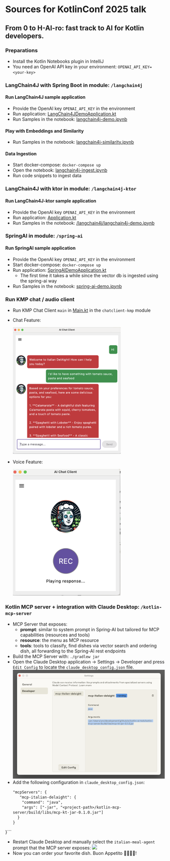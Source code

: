 # Sources for KotlinConf 2025 talk 
## From 0 to H-AI-ro: fast track to AI for Kotlin developers.

### Preparations
- Install the Kotlin Notebooks plugin in IntelliJ
- You need an OpenAI API key in your environment: ```OPENAI_API_KEY=<your-key>```

### LangChain4J with Spring Boot in module: `/langchain4j`

#### Run LangChain4J sample application
- Provide the OpenAI key `OPENAI_API_KEY` in the environment
- Run application: [LangChain4JDemoApplication.kt](langchain4j/src/main/kotlin/dev/example/LangChain4JDemoApplication.kt)
- Run Samples in the notebook: [langchain4j-demo.ipynb](langchain4j/langchain4j-demo.ipynb)


#### Play with Embeddings and Similarity
- Run Samples in the notebook: [langchain4j-similarity.ipynb](langchain4j/langchain4j-similarity.ipynb)


#### Data Ingestion
- Start docker-compose: `docker-compose up`
- Open the notebook: [langchain4j-ingest.ipynb](langchain4j/langchain4j-ingest.ipynb)
- Run code snippets to ingest data


### LangChain4J with ktor in module: `/langchain4j-ktor`

#### Run LangChain4J-ktor sample application
- Provide the OpenAI key `OPENAI_API_KEY` in the environment
- Run application: [Application.kt](langchain4j/src/main/kotlin/dev/example/LangChain4JDemoApplication.kt)
- Run Samples in the notebook: [/langchain4j/langchain4j-demo.ipynb](langchain4j/langchain4j-demo.ipynb)


### SpringAI in module: `/spring-ai`

#### Run SpringAI sample application
- Provide the OpenAI key `OPENAI_API_KEY` in the environment
- Start docker-compose: `docker-compose up`
- Run application: [SpringAIDemoApplication.kt](spring-ai/src/main/kotlin/dev/example/SpringAIDemoApplication.kt)
  - The first time it takes a while since the vector db is ingested using the spring-ai way
- Run Samples in the notebook: [spring-ai-demo.ipynb](spring-ai/spring-ai-demo.ipynb)


### Run KMP chat / audio client
- Run KMP Chat Client `main` in  [Main.kt](spring-ai/src/test/kotlin/dev/example/ChatClient.kt) in the `chatclient-kmp` module
- Chat Feature: 
  
  <img src="kmp-app-chat.png" height="400">

- Voice Feature:

  <img src="kmp-app-voice.png" height="400">


### Kotlin MCP server + integration with Claude Desktop: `/kotlin-mcp-server`
- MCP Server that exposes:
  - **prompt**: similar to system prompt in Spring-AI but tailored for MCP capabilities (resources and tools)
  - **resource**: the menu as MCP resource
  - **tools**: tools to classify, find dishes via vector search and ordering dish, all forwarding to the Spring-AI rest endpoints
- Build the MCP Server with: `./gradlew jar`
- Open the Claude Desktop application -> Settings -> Developer and press `Edit Config` to locate the `claude_desktop_config.json` file.
  <img src="claude-mcp-config.png">
- Add the following configuration in `claude_desktop_config.json`:
  ```{
  "mcpServers": {
     "mcp-italian-delaight": {
      "command": "java",
      "args": ["-jar", "<project-path>/kotlin-mcp-server/build/libs/mcp-kt-jar-0.1.0.jar"]
    }
  }
}```
- Restart Claude Desktop and manually select the `italian-meal-agent` prompt that the MCP server exposes: 
  <img src="claude-prompt-selection.png">
- Now you can order your favorite dish. Buon Appetito 🍕🇮🇹🍝! 
